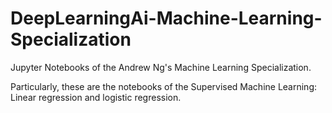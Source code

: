 # DeepLearningAi-Machine-Learning-Specialization
Jupyter Notebooks of the Andrew Ng's Machine Learning Specialization.

Particularly, these are the notebooks of the Supervised Machine Learning: Linear regression and logistic regression.
